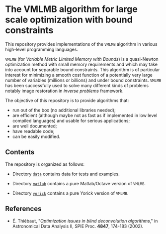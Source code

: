 # The VMLMB algorithm for large scale optimization with bound constraints

This repository provides implementations of the `VMLMB` algorithm
in various high-level programming languages.

`VMLMB` (for *Variable Metric Limited Memory with Bounds*) is a quasi-Newton
optimization method with small memory requirements and which may take into
account for separable bound constraints.  This algorithm is of particular
interest for minimizing a smooth cost function of a potentially very large
number of variables (millions or billions) and under bound constraints.
`VMLMB` has been successfully used to solve many different kinds of problems
notably image restoration in *inverse problems* framework.

The objective of this repository is to provide algorithms that:
* run out of the box (no additional libraries needed);
* are efficient (although maybe not as fast as if implemented in low level
  compiled languages) and usable for serious applications;
* are well documented;
* have readable code;
* can be easily modified.


## Contents

The repository is organized as follows:

- Directory [`data`](./data) contains data for tests and examples.

- Directory [`matlab`](./matlab) contains a pure Matlab/Octave version of `VMLMB`.

- Directory [`yorick`](./yorick) contains a pure Yorick version of `VMLMB`.


## References

* É. Thiébaut, "*Optimization issues in blind deconvolution algorithms*," in
  Astronomical Data Analysis II, SPIE Proc. **4847**, 174-183 (2002).
